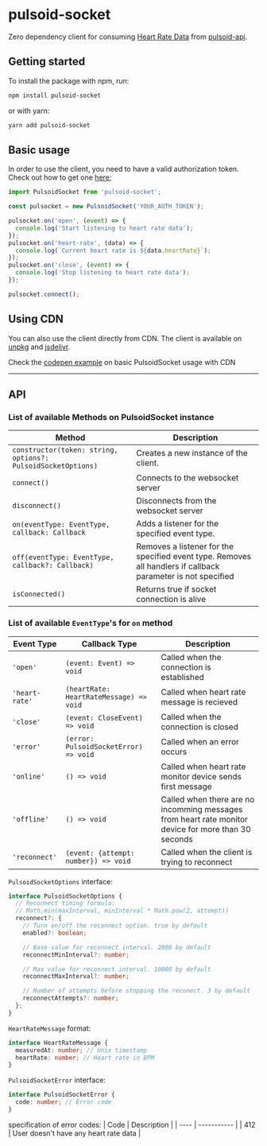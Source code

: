 # pulsoid-socket

Zero dependency client for consuming [Heart Rate Data](https://github.com/pulsoid-oss/pulsoid-api/wiki/Heart-Rate-Data-API#read-heart-rate-via-websocket) from [pulsoid-api](https://github.com/pulsoid-oss/pulsoid-api).

## Getting started

To install the package with npm, run:

```bash
npm install pulsoid-socket
```

or with yarn:

```bash
yarn add pulsoid-socket
```

## Basic usage

In order to use the client, you need to have a valid authorization token. Check out how to get one [here](https://github.com/pulsoid-oss/pulsoid-api/wiki/OAuth2-Authorization-Code-Grant);

```javascript
import PulsoidSocket from 'pulsoid-socket';

const pulsocket = new PulsoidSocket('YOUR_AUTH_TOKEN');

pulsocket.on('open', (event) => {
  console.log('Start listening to heart rate data');
});
pulsocket.on('heart-rate', (data) => {
  console.log(`Current heart rate is ${data.heartRate}`);
});
pulsocket.on('close', (event) => {
  console.log('Stop listening to heart rate data');
});

pulsocket.connect();
```

## Using CDN

You can also use the client directly from CDN. The client is available on [unpkg](https://unpkg.com/@pulsoid/socket@1.1.0/dist/index.js) and [jsdelivr](https://cdn.jsdelivr.net/npm/@pulsoid/socket).

Check the [codepen example](https://codepen.io/xmityaz/pen/PoaVdRK) on basic PulsoidSocket usage with CDN

---

## API

### List of available Methods on PulsoidSocket instance

| Method                                                       | Description                                                                                                  |
| ------------------------------------------------------------ | ------------------------------------------------------------------------------------------------------------ |
| `constructor(token: string, options?: PulsoidSocketOptions)` | Creates a new instance of the client.                                                                        |
| `connect()`                                                  | Connects to the websocket server                                                                             |
| `disconnect()`                                               | Disconnects from the websocket server                                                                        |
| `on(eventType: EventType, callback: Callback `               | Adds a listener for the specified event type.                                                                |
| `off(eventType: EventType, callback?: Callback)`             | Removes a listener for the specified event type. Removes all handlers if callback parameter is not specified |
| `isConnected()`                                              | Returns true if socket connection is alive                                                                   |

### List of available `EventType`'s for `on` method

| Event Type     | Callback Type                           | Description                                                                                         |
| -------------- | --------------------------------------- | --------------------------------------------------------------------------------------------------- |
| `'open'`       | `(event: Event) => void`                | Called when the connection is established                                                           |
| `'heart-rate'` | `(heartRate: HeartRateMessage) => void` | Called when heart rate message is recieved                                                          |
| `'close'`      | `(event: CloseEvent) => void`           | Called when the connection is closed                                                                |
| `'error'`      | `(error: PulsoidSocketError) => void`   | Called when an error occurs                                                                         |
| `'online'`     | `() => void`                            | Called when heart rate monitor device sends first message                                           |
| `'offline'`    | `() => void`                            | Called when there are no incomming messages from heart rate monitor device for more than 30 seconds |
| `'reconnect'`  | `(event: {attempt: number}) => void`    | Called when the client is trying to reconnect                                                       |

`PulsoidSocketOptions` interface:

```typescript
interface PulsoidSocketOptions {
  // Reconnect timing formula:
  // Math.min(maxInterval, minInterval * Math.pow(2, attempt))
  reconnect?: {
    // Turn on/off the reconnect option. true by default
    enabled?: boolean;

    // Base value for reconnect interval. 2000 by default
    reconnectMinInterval?: number;

    // Max value for reconnect interval. 10000 by default
    reconnectMaxInterval?: number;

    // Number of attempts before stopping the reconect. 3 by default
    reconnectAttempts?: number;
  };
}
```

`HeartRateMessage` format:

```typescript
interface HeartRateMessage {
  measuredAt: number; // Unix timestamp
  heartRate: number; // Heart rate in BPM
}
```

`PulsoidSocketError` interface:

```typescript
interface PulsoidSocketError {
  code: number; // Error code
}
```

specification of error codes:
| Code | Description |
| ---- | ----------- |
| 412 | User doesn't have any heart rate data |
